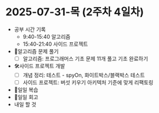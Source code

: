 # 2025-07-31-목 (2주차 4일차)

- 공부 시간 기록
  - 9:40-15:40 알고리즘
  - 15:40-21:40 사이드 프로젝트
- 🧠알고리즘 문제 풀기
  - [ ] 알고리즘: 프로그래머스 기초 문제 11개 풀고 기초 완료하기
- 🛠️사이드 프로젝트 개발
  - [ ] 개념 정리: 테스트 - spyOn, 화이트박스/블랙박스 테스트
  - [ ] 사이드 프로젝트: 버섯 키우기 아키텍처 기준에 맞게 리팩토링
- 🔄일일 복습
- 🔄일일 회고
- 내일 할 것
